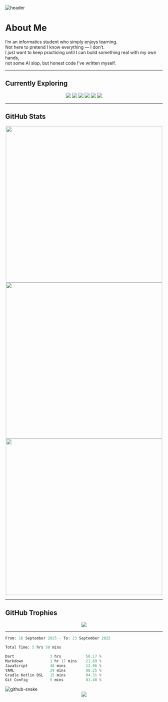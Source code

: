 ![header](https://capsule-render.vercel.app/api?type=waving&color=gradient&height=220&section=header&text=Dzaki%20Sultan%20Rabbani&fontSize=40&animation=fadeIn&fontAlignY=35)

# About Me
I’m an informatics student who simply enjoys learning.  
Not here to pretend I know everything — I don’t.  
I just want to keep practicing until I can build something real with my own hands,  
not some AI slop, but honest code I’ve written myself.  

---

## Currently Exploring
<p align="center">
  <img src="https://ziadoua.github.io/m3-Markdown-Badges/badges/NextJS/nextjs1.svg">
  <img src="https://ziadoua.github.io/m3-Markdown-Badges/badges/NodeJS/nodejs1.svg">
  <img src="https://ziadoua.github.io/m3-Markdown-Badges/badges/React/react1.svg">
  <img src="https://ziadoua.github.io/m3-Markdown-Badges/badges/TailwindCSS/tailwindcss1.svg">
  <img src="https://ziadoua.github.io/m3-Markdown-Badges/badges/Prisma/prisma1.svg">
  <img src="https://ziadoua.github.io/m3-Markdown-Badges/badges/TypeScript/typescript1.svg">
</p>

---

## GitHub Stats
<div align="center">
  <img width="500" src="https://nirzak-streak-stats.vercel.app/?user=Nyot-Nyot&theme=aura&hide_border=false"><br>
  <img width="500" src="https://github-readme-stats.vercel.app/api?username=Nyot-Nyot&theme=aura&hide_border=false&include_all_commits=true&count_private=false"><br>
  <img width="500" src="https://github-readme-stats.vercel.app/api/top-langs/?username=Nyot-Nyot&theme=aura&hide_border=false&layout=compact">
</div>

---

## GitHub Trophies
<div align="center">
  <img src="https://github-profile-trophy.vercel.app/?username=Nyot-Nyot&theme=aura&no-frame=false&no-bg=true&margin-w=4">
</div>

---

<!--START_SECTION:waka-->

```python
From: 16 September 2025 - To: 23 September 2025

Total Time: 5 hrs 58 mins

Dart                3 hrs           50.17 %
Markdown            1 hr 17 mins    21.69 %
JavaScript          46 mins         12.96 %
YAML                29 mins         08.25 %
Gradle Kotlin DSL   15 mins         04.31 %
Git Config          5 mins          01.40 %
````

<!--END_SECTION:waka-->

<picture>
  <source media="(prefers-color-scheme: dark)" srcset="https://raw.githubusercontent.com/Nyot-Nyot/Nyot-Nyot/output/github-contribution-grid-snake-dark.svg" />
  <source media="(prefers-color-scheme: light)" srcset="https://raw.githubusercontent.com/Nyot-Nyot/Nyot-Nyot/output/github-contribution-grid-snake.svg" />
  <img alt="github-snake" src="https://raw.githubusercontent.com/Nyot-Nyot/Nyot-Nyot/output/github-contribution-grid-snake.svg" />
</picture>

<div align="center">
  <a href="https://u8views.com/github/Nyot-Nyot">
    <img align="center" src="https://u8views.com/api/v1/github/profiles/99807420/views/day-week-month-total-count.svg">
  </a>
</div>
